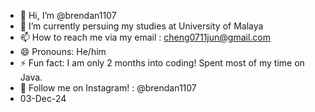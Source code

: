 - 👋 Hi, I’m @brendan1107
- 🌱 I’m currently persuing my studies at University of Malaya
- 📫 How to reach me via my email : cheng0711jun@gmail.com 
- 😄 Pronouns: He/him
- ⚡ Fun fact: I am only 2 months into coding! Spent most of my time on Java.
- 📱 Follow me on Instagram! : @brendan1107
- 03-Dec-24

<!---
brendan1107/brendan1107 is a ✨ special ✨ repository because its `README.md` (this file) appears on your GitHub profile.
You can click the Preview link to take a look at your changes.
--->
